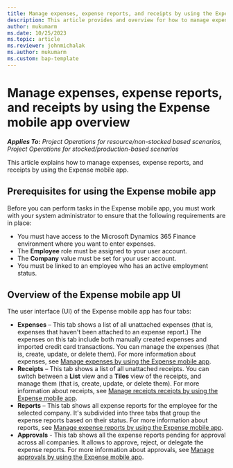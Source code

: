 ```yaml
---
title: Manage expenses, expense reports, and receipts by using the Expense mobile app overview
description: This article provides and overview for how to manage expenses, expense reports, and receipts by using the Expense mobile app.
author: mukumarm
ms.date: 10/25/2023
ms.topic: article
ms.reviewer: johnmichalak
ms.author: mukumarm
ms.custom: bap-template
---
```


# Manage expenses, expense reports, and receipts by using the Expense mobile app overview

_**Applies To:** Project Operations for resource/non-stocked based scenarios, Project Operations for stocked/production-based scenarios_

This article explains how to manage expenses, expense reports, and receipts by using the Expense mobile app.

## Prerequisites for using the Expense mobile app

Before you can perform tasks in the Expense mobile app, you must work with your system administrator to ensure that the following requirements are in place:

* You must have access to the Microsoft Dynamics 365 Finance environment where you want to enter expenses.
* The **Employee** role must be assigned to your user account.
* The **Company** value must be set for your user account.
* You must be linked to an employee who has an active employment status.

## Overview of the Expense mobile app UI

The user interface (UI) of the Expense mobile app has four tabs:

* **Expenses** – This tab shows a list of all unattached expenses (that is, expenses that haven't been attached to an expense report.) The expenses on this tab include both manually created expenses and imported credit card transactions. You can manage the expenses (that is, create, update, or delete them). For more information about expenses, see [Manage expenses by using the Expense mobile app](mobile-app-manage-expenses.md).
* **Receipts** – This tab shows a list of all unattached receipts. You can switch between a **List** view and a **Tiles** view of the receipts, and manage them (that is, create, update, or delete them). For more information about receipts, see [Manage receipts receipts by using the Expense mobile app](mobile-app-manage-receipts.md).
* **Reports** – This tab shows all expense reports for the employee for the selected company. It's subdivided into three tabs that group the expense reports based on their status. For more information about reports, see [Manage expense reports by using the Expense mobile app](mobile-app-manage-expense-reports.md).
* **Approvals** - This tab shows all the expense reports pending for approval across all companies. It allows to approve, reject, or delegate the expense reports. For more information about approvals, see [Manage approvals by using the Expense mobile app](mobile-app-manage-approvals.md).

